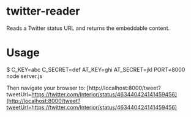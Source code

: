 # twitter-reader

Reads a Twitter status URL and returns the embeddable content.

# Usage

$ C_KEY=abc C_SECRET=def AT_KEY=ghi AT_SECRET=jkl PORT=8000 node server.js

Then navigate your browser to: [http://localhost:8000/tweet?tweetUrl=https://twitter.com/Interior/status/463440424141459456](http://localhost:8000/tweet?tweetUrl=https://twitter.com/Interior/status/463440424141459456)